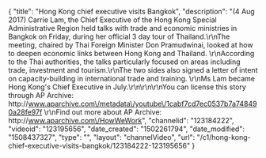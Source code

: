 {
    "title": "Hong Kong chief executive visits Bangkok",
    "description": "(4 Aug 2017) Carrie Lam, the Chief Executive of the Hong Kong Special Administrative Region held talks with trade and economic ministries in Bangkok on Friday, during her official 3 day tour of Thailand.\r\nThe meeting, chaired by Thai Foreign Minister Don Pramudwinai, looked at how to deepen economic links between Hong Kong and Thailand. \r\nAccording to the Thai authorities, the talks particularly focused on areas including trade, investment and tourism.\r\nThe two sides also signed a letter of intent on capacity-building in international trade and training. \r\nMs Lam became Hong Kong's Chief Executive in July.\r\n\r\n\r\nYou can license this story through AP Archive: http:\/\/www.aparchive.com\/metadata\/youtube\/1cabf7cd7ec0537b7a748490a28fe97f \r\nFind out more about AP Archive: http:\/\/www.aparchive.com\/HowWeWork",
    "channelid": "123184222",
    "videoid": "123195656",
    "date_created": "1502261794",
    "date_modified": "1508437327",
    "type": "",
    "layout": "channelVideo",
    "url": "\/c1\/hong-kong-chief-executive-visits-bangkok\/123184222-123195656"
}
